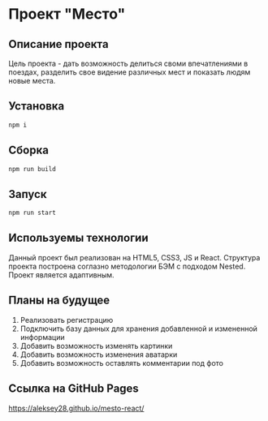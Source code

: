 # Проект "Место"

## Описание проекта

Цель проекта - дать возможность делиться своми впечатлениями в поездах, разделить свое видение различных мест и показать людям новые места.


## Установка

```bash
npm i
```

## Сборка

```bash
npm run build
```

## Запуск

```bash
npm run start
```

## Используемы технологии

Данный проект был реализован на HTML5, CSS3, JS и React. Структура проекта построена соглазно методологии БЭМ с подходом Nested.
Проект является адаптивным.

## Планы на будущее

1. Реализовать регистрацию
2. Подключить базу данных для хранения добавленной и измененной информации
3. Добавить возможность изменять картинки
4. Добавить возможность изменения аватарки
5. Добавить возможность оставлять комментарии под фото

## Ссылка на GitHub Pages

https://aleksey28.github.io/mesto-react/
